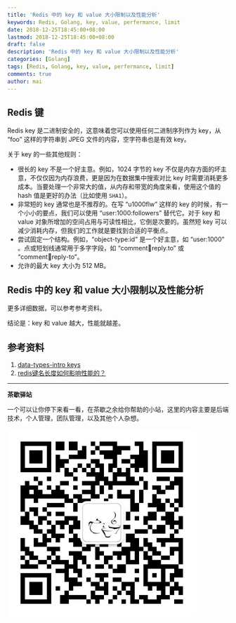 ```yaml
---
title: 'Redis 中的 key 和 value 大小限制以及性能分析'
keywords: Redis, Golang, key, value, perfermance, limit
date: 2018-12-25T18:45:00+08:00
lastmod: 2018-12-25T18:45:00+08:00
draft: false
description: 'Redis 中的 key 和 value 大小限制以及性能分析'
categories: [Golang]
tags: [Redis, Golang, key, value, perfermance, limit]
comments: true
author: mai
---
```


## Redis 键

Redis key 是二进制安全的，这意味着您可以使用任何二进制序列作为 key，从 “foo” 这样的字符串到 JPEG 文件的内容，空字符串也是有效 key。

关于 key 的一些其他规则：

- 很长的 key 不是一个好主意。例如，1024 字节的 key 不仅是内存方面的坏主意，不仅仅因为内存浪费，更是因为在数据集中搜索对比 key 时需要消耗更多成本。当要处理一个非常大的值，从内存和带宽的角度来看，使用这个值的 hash 值是更好的办法（比如使用 `SHA1`）。
- 非常短的 key 通常也是不推荐的。在写 “u1000flw” 这样的 key 的时候，有一个小小的要点，我们可以使用 “user:1000:followers” 替代它。对于 key 和 value 对象所增加的空间占用与可读性相比，它倒是次要的。虽然短 key 可以减少消耗内存，但我们的工作就是要找到合适的平衡点。
- 尝试固定一个结构。例如，“object-type:id” 是一个好主意，如 “user:1000” 。点或短划线通常用于多字字段，如 “comment:1234:reply.to” 或 “comment:1234:reply-to”。
- 允许的最大 key 大小为 512 MB。

## Redis 中的 key 和 value 大小限制以及性能分析

更多详细数据，可以参考参考资料。

结论是：key 和 value 越大，性能就越差。

## 参考资料

1. [data-types-intro keys](https://redis.io/topics/data-types-intro)
1. [redis键名长度如何影响性能的？](https://segmentfault.com/q/1010000015797664)

----

**茶歇驿站**

一个可以让你停下来看一看，在茶歇之余给你帮助的小站，这里的内容主要是后端技术，个人管理，团队管理，以及其他个人杂想。

![茶歇驿站二维码](https://raw.githubusercontent.com/yangwenmai/maiyang.me/master/blog/tech_tea.jpg)
